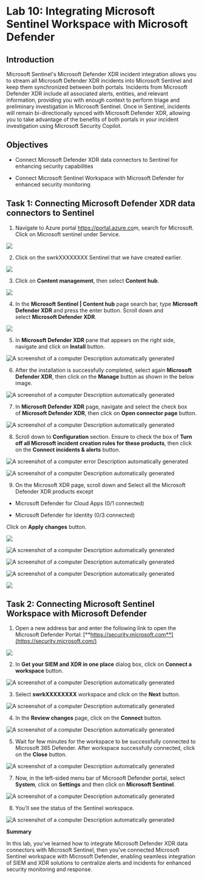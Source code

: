 # Lab 10: Integrating Microsoft Sentinel Workspace with Microsoft Defender

## Introduction

Microsoft Sentinel's Microsoft Defender XDR incident integration allows
you to stream all Microsoft Defender XDR incidents into Microsoft
Sentinel and keep them synchronized between both portals. Incidents from
Microsoft Defender XDR include all associated alerts, entities, and
relevant information, providing you with enough context to perform
triage and preliminary investigation in Microsoft Sentinel. Once in
Sentinel, incidents will remain bi-directionally synced with Microsoft
Defender XDR, allowing you to take advantage of the benefits of both
portals in your incident investigation using Microsoft Security Copilot.

## Objectives

- Connect Microsoft Defender XDR data connectors to Sentinel for
  enhancing security capabilities

- Connect Microsoft Sentinel Workspace with Microsoft Defender for
  enhanced security monitoring

## Task 1: Connecting Microsoft Defender XDR data connectors to Sentinel 

1.  Navigate to Azure portal <https://portal.azure.co>m, search for
    Microsoft. Click on Microsoft sentinel under Service.

![](./media/image1.png)

2.  Click on the swrkXXXXXXXX Sentinel that we have created earlier.

![](./media/image2.png)

3.  Click on **Content management**, then select **Content hub**.

![](./media/image3.png)

4.  In the **Microsoft Sentinel | Content hub** page search bar,
    type **Microsoft Defender XDR** and press the enter button. Scroll
    down and select **Microsoft Defender XDR**.

![](./media/image4.png)

5.  In **Microsoft Defender XDR** pane that appears on the right side,
    navigate and click on **Install** button.

![A screenshot of a computer Description automatically
generated](./media/image5.png)

6.  After the installation is successfully completed, select
    again **Microsoft Defender XDR**, then click on
    the **Manage** button as shown in the below image.

![A screenshot of a computer Description automatically
generated](./media/image6.png)

7. In **Microsoft Defender XDR** page, navigate and select the check
    box of **Microsoft Defender XDR**, then click on **Open connector
    page** button.

![A screenshot of a computer Description automatically
generated](./media/image7.png)

8. Scroll down to **Configuration** section. Ensure to check the box
    of **Turn off all Microsoft incident creation rules for these
    products**, then click on the **Connect incidents & alerts** button.

![A screenshot of a computer error Description automatically
generated](./media/image8.png)

![A screenshot of a computer Description automatically
generated](./media/image9.png)

9. On the Microsoft XDR page, scroll down and Select all the Microsoft
    Defender XDR products except

- Microsoft Defender for Cloud Apps (0/1 connected)​

- Microsoft Defender for Identity (0/3 connected)​

Click on **Apply** **changes** button.

![](./media/image10.png)

![A screenshot of a computer Description automatically
generated](./media/image11.png)

![A screenshot of a computer Description automatically
generated](./media/image12.png)

![A screenshot of a computer Description automatically
generated](./media/image13.png)

![](./media/image14.png)

## Task 2: Connecting Microsoft Sentinel Workspace with Microsoft Defender

1.  Open a new address bar and enter the following link to open the
    Microsoft Defender
    Portal: [**https://security.microsoft.com**](https://security.microsoft.com/)

![](./media/image15.png)

2.  In **Get your SIEM and XDR in one place** dialog box, click
    on **Connect a workspace** button.

![A screenshot of a computer Description automatically
generated](./media/image16.png)

3.  Select **swrkXXXXXXXX** workspace and click on the **Next** button.

![A screenshot of a computer Description automatically
generated](./media/image17.png)

4.  In the **Review changes** page, click on the **Connect** button.

![A screenshot of a computer Description automatically
generated](./media/image18.png)

5.  Wait for few minutes for the workspace to be successfully connected
    to Microsoft 365 Defender. After workspace successfully connected,
    click on the **Close** button.

![A screenshot of a computer Description automatically
generated](./media/image19.png)


7. Now, in the left-sided menu bar of Microsoft Defender portal, select
    **System**, click on **Settings** and then click on **Microsoft
    Sentinel**.

![A screenshot of a computer Description automatically
generated](./media/image21.png)

8. You’ll see the status of the Sentinel workspace.

![A screenshot of a computer Description automatically
generated](./media/image22.png)

**Summary**

In this lab, you’ve learned how to integrate Microsoft Defender XDR data
connectors with Microsoft Sentinel, then you’ve connected Microsoft
Sentinel workspace with Microsoft Defender, enabling seamless
integration of SIEM and XDR solutions to centralize alerts and incidents
for enhanced security monitoring and response.
